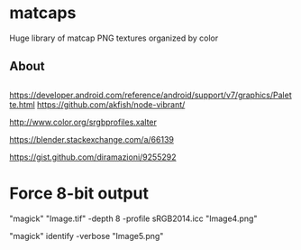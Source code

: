 # matcaps
Huge library of matcap PNG textures organized by color


## About


## 


https://developer.android.com/reference/android/support/v7/graphics/Palette.html
https://github.com/akfish/node-vibrant/

http://www.color.org/srgbprofiles.xalter

https://blender.stackexchange.com/a/66139

https://gist.github.com/diramazioni/9255292

# Force 8-bit output
"magick" "Image.tif" -depth 8 -profile sRGB2014.icc "Image4.png"

"magick" identify -verbose "Image5.png"
